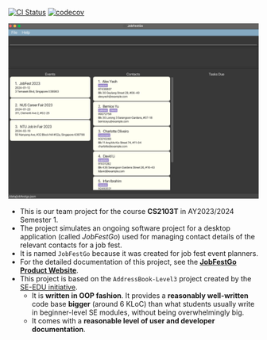[![CI Status](https://github.com/AY2324S1-CS2103T-T09-1/tp/workflows/Java%20CI/badge.svg)](https://github.com/AY2324S1-CS2103T-T09-1/tp/actions)
[![codecov](https://codecov.io/gh/AY2324S1-CS2103T-T09-1/tp/branch/master/graph/badge.svg)](https://codecov.io/gh/AY2324S1-CS2103T-T09-1/tp/tree/master)

![Ui](docs/images/Ui.png)

* This is our team project for the course **CS2103T** in AY2023/2024 Semester 1.<br>
* The project simulates an ongoing software project for a desktop application (called _JobFestGo_) used for managing contact details of the relevant contacts for a job fest.
* It is named `JobFestGo` because it was created for job fest event planners.
* For the detailed documentation of this project, see the **[JobFestGo Product Website](https://ay2324s1-cs2103t-t09-1.github.io/tp/)**.
* This project is based on the `AddressBook-Level3` project created by the [SE-EDU initiative](https://se-education.org).
  * It is **written in OOP fashion**. It provides a **reasonably well-written** code base **bigger** (around 6 KLoC) than what students usually write in beginner-level SE modules, without being overwhelmingly big.
  * It comes with a **reasonable level of user and developer documentation**.
